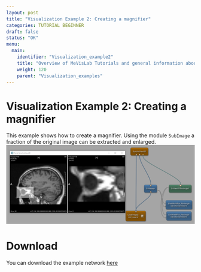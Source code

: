 ```yaml
---
layout: post
title: "Visualization Example 2: Creating a magnifier"
categories: TUTORIAL BEGINNER
draft: false
status: "OK"
menu: 
  main:
    identifier: "Visualization_example2"
    title: "Overview of MeVisLab Tutorials and general information about User Interface, Modules, types of Modules, searching for Modules and Glossary including filetypes."
    weight: 120
    parent: "Visualization_examples"
---
```


# Visualization Example 2: Creating a magnifier
This example shows how to create a magnifier. Using the module `SubImage` a fraction of the original image can be extracted and enlarged.
![Screenshot](./image.png)

# Download
You can download the example network [here](./VisualizationExample2.mlab)
